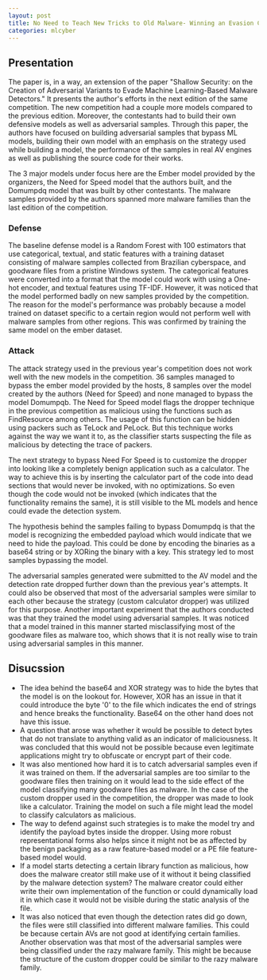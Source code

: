 ```yaml
---
layout: post
title: No Need to Teach New Tricks to Old Malware- Winning an Evasion Challenge with XOR-based Adversarial Samples
categories: mlcyber
---
```


## Presentation

The paper is, in a way, an extension of the paper "Shallow Security: on the Creation of Adversarial Variants to Evade Machine Learning-Based Malware Detectors." It presents the author's efforts in the next edition of the same competition. The new competition had a couple more models compared to the previous edition. Moreover, the contestants had to build their own defensive models as well as adversarial samples. Through this paper, the authors have focused on building adversarial samples that bypass ML models, building their own model with an emphasis on the strategy used while building a model, the performance of the samples in real AV engines as well as publishing the source code for their works.

The 3 major models under focus here are the Ember model provided by the organizers, the Need for Speed model that the authors built, and the Domumpdq model that was built by other contestants. The malware samples provided by the authors spanned more malware families than the last edition of the competition.

### Defense
The baseline defense model is a Random Forest with 100 estimators that use categorical, textual, and static features with a training dataset consisting of malware samples collected from Brazilian cyberspace, and goodware files from a pristine Windows system.  The categorical features were converted into a format that the model could work with using a One-hot encoder, and textual features using TF-IDF. However, it was noticed that the model performed badly on new samples provided by the competition. The reason for the model's performance was probably because a model trained on dataset specific to a certain region would not perform well with malware samples from other regions. This was confirmed by training the same model on the ember dataset. 

### Attack
The attack strategy used in the previous year's competition does not work well with the new models in the competition. 36 samples managed to bypass the ember model provided by the hosts, 8 samples over the model created by the authors (Need for Speed) and none managed to bypass the model Domumpqb. The Need for Speed model flags the dropper technique in the previous competition as malicious using the functions such as FindResource among others. The usage of this function can be hidden using packers such as TeLock and PeLock. But this technique works against the way we want it to, as the classifier starts suspecting the file as malicious by detecting the trace of packers. 

The next strategy to bypass Need For Speed is to customize the dropper into looking like a completely benign application such as a calculator. The way to achieve this is by inserting the calculator part of the code into dead sections that would never be invoked, with no optimizations. So even though the code would not be invoked (which indicates that the functionality remains the same), it is still visible to the ML models and hence could evade the detection system.

The hypothesis behind the samples failing to bypass Domumpdq is that the model is recognizing the embedded payload which would indicate that we need to hide the payload. This could be done by encoding the binaries as a base64 string or by XORing the binary with a key. This strategy led to most samples bypassing the model.

The adversarial samples generated were submitted to the AV model and the detection rate dropped further down than the previous year's attempts. It could also be observed that most of the adversarial samples were similar to each other because the strategy (custom calculator dropper) was utilized for this purpose. Another important experiment that the authors conducted was that they trained the model using adversarial samples. It was noticed that a model trained in this manner started misclassifying most of the goodware files as malware too, which shows that it is not really wise to train using adversarial samples in this manner. 

## Disucssion
* The idea behind the base64 and XOR strategy was to hide the bytes that the model is on the lookout for. However, XOR has an issue in that it could introduce the byte '0' to the file which indicates the end of strings and hence breaks the functionality. Base64 on the other hand does not have this issue.
* A question that arose was whether it would be possible to detect bytes that do not translate to anything valid as an indicator of maliciousness. It was concluded that this would not be possible because even legitimate applications might try to obfuscate or encrypt part of their code.
* It was also mentioned how hard it is to catch adversarial samples even if it was trained on them. If the adversarial samples are too similar to the goodware files then training on it would lead to the side effect of the model classifying many goodware files as malware. In the case of the custom dropper used in the competition, the dropper was made to look like a calculator. Training the model on such a file might lead the model to classify calculators as malicious.
* The way to defend against such strategies is to make the model try and identify the payload bytes inside the dropper. Using more robust representational forms also helps since it might not be as affected by the benign packaging as a raw feature-based model or a PE file feature-based model would. 
* If a model starts detecting a certain library function as malicious, how does the malware creator still make use of it without it being classified by the malware detection system? The malware creator could either write their own implementation of the function or could dynamically load it in which case it would not be visible during the static analysis of the file. 
* It was also noticed that even though the detection rates did go down, the files were still classified into different malware families. This could be because certain AVs are not good at identifying certain families. Another observation was that most of the adversarial samples were being classified under the razy malware family. This might be because the structure of the custom dropper could be similar to the razy malware family.


